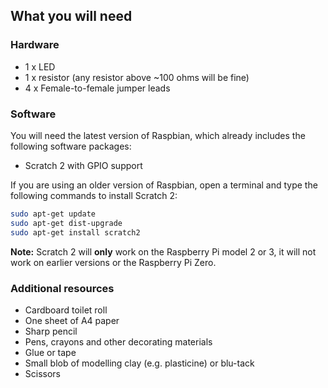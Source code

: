 ## What you will need

### Hardware

* 1 x LED
* 1 x resistor (any resistor above ~100 ohms will be fine)
* 4 x Female-to-female jumper leads

### Software

You will need the latest version of Raspbian, which already includes the following software packages:

+ Scratch 2 with GPIO support

If you are using an older version of Raspbian, open a terminal and type the following commands to install Scratch 2:

```bash
sudo apt-get update
sudo apt-get dist-upgrade
sudo apt-get install scratch2
```

**Note:** Scratch 2 will **only** work on the Raspberry Pi model 2 or 3, it will not work on earlier versions or the Raspberry Pi Zero.


### Additional resources

+ Cardboard toilet roll
+ One sheet of A4 paper
+ Sharp pencil
+ Pens, crayons and other decorating materials
+ Glue or tape
+ Small blob of modelling clay (e.g. plasticine) or blu-tack
+ Scissors
